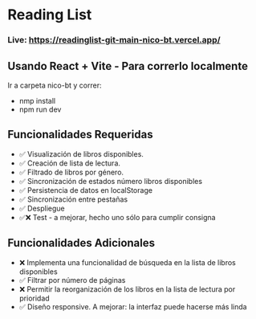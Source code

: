 # Reading List

### Live: https://readinglist-git-main-nico-bt.vercel.app/

## Usando React + Vite - Para correrlo localmente
Ir a carpeta nico-bt y correr:
- nmp install
- npm run dev

## Funcionalidades Requeridas

- ✅ Visualización de libros disponibles.
- ✅ Creación de lista de lectura.
- ✅ Filtrado de libros por género.
- ✅ Sincronización de estados número libros disponibles
- ✅ Persistencia de datos en localStorage
- ✅ Sincronización entre pestañas
- ✅ Despliegue
- ✅❌ Test - a mejorar, hecho uno sólo para cumplir consigna

## Funcionalidades Adicionales

- ❌ Implementa una funcionalidad de búsqueda en la lista de libros disponibles
- ✅ Filtrar por número de páginas
- ❌ Permitir la reorganización de los libros en la lista de lectura por prioridad
- ✅ Diseño responsive. A mejorar: la interfaz puede hacerse más linda
